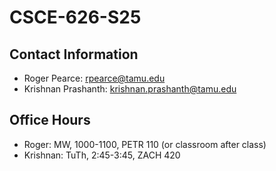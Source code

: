 # CSCE-626-S25

## Contact Information
* Roger Pearce:   rpearce@tamu.edu
* Krishnan Prashanth: krishnan.prashanth@tamu.edu

## Office Hours
* Roger:   MW, 1000-1100, PETR 110 (or classroom after class)
* Krishnan: TuTh, 2:45-3:45, ZACH 420